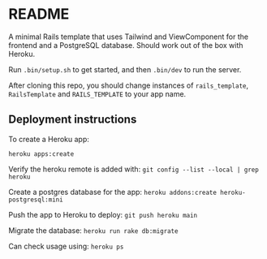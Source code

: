 # README

A minimal Rails template that uses Tailwind and ViewComponent for the frontend
and a PostgreSQL database. Should work out of the box with Heroku.

Run `.bin/setup.sh` to get started, and then `.bin/dev` to run the server.

After cloning this repo, you should change instances of `rails_template`,
`RailsTemplate` and `RAILS_TEMPLATE` to your app name.

## Deployment instructions

To create a Heroku app:

`heroku apps:create`

Verify the heroku remote is added with: `git config --list --local | grep heroku`

Create a postgres database for the app: `heroku addons:create heroku-postgresql:mini`

Push the app to Heroku to deploy: `git push heroku main`

Migrate the database: `heroku run rake db:migrate`

Can check usage using: `heroku ps`
